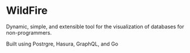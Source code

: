 # WildFire
Dynamic, simple, and extensible tool for the visualization of databases for non-programmers. 

Built using Postrgre, Hasura, GraphQL, and Go

